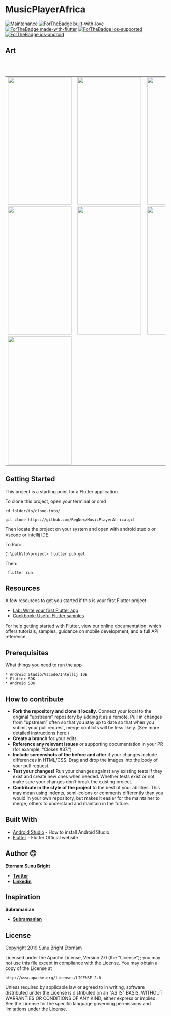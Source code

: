 # MusicPlayerAfrica

<p align="center">
    
[![Maintenance](https://img.shields.io/badge/Maintained%3F-yes-green.svg)](https://github.com/RegNex/MusicPlayerAfrica/graphs/commit-activity)
[![ForTheBadge built-with-love](http://ForTheBadge.com/images/badges/built-with-love.svg)](https://github.com/RegNex/)
[![ForTheBadge made-with-flutter](https://img.shields.io/badge/flutter-made%20with%20flutter-blue.svg)](https://flutter.dev)
[![ForTheBadge ios-supported](https://img.shields.io/badge/IOS-IOS%20Supported-lightgrey.svg)](https://flutter.dev)
[![ForTheBadge ios-android](https://img.shields.io/badge/android-android%20supported-green.svg)](https://flutter.dev)

</p>

## Art


<table style="width:100%">
  <tr>
    <td><img align="left" src="https://raw.githubusercontent.com/RegNex/MusicPlayerAfrica/master/screenshot/art_1.png" width="200" height="400"/></td>
    <td><img src="https://raw.githubusercontent.com/RegNex/MusicPlayerAfrica/master/screenshot/art_2.png" width="200" height="400"/></td>
    <td><img align="left" src="https://raw.githubusercontent.com/RegNex/MusicPlayerAfrica/master/screenshot/art_3.png" width="200" height="400"/></td>
  </tr>
  <br>
  <tr>
    <td><img src="https://raw.githubusercontent.com/RegNex/MusicPlayerAfrica/master/screenshot/art_4.png" width="200" height="400"/></td>
    <td><img align="left" src="https://raw.githubusercontent.com/RegNex/MusicPlayerAfrica/master/screenshot/art_5.png" width="200" height="400"/></td>
    <td><img src="https://raw.githubusercontent.com/RegNex/MusicPlayerAfrica/master/screenshot/art_6.png" width="200" height="400"/></td>
  </tr>
  <br>
  <tr>
    <td><img align="left" src="https://raw.githubusercontent.com/RegNex/MusicPlayerAfrica/master/screenshot/art_7.png" width="200" height="400"/></td>
  </tr>
</table>











## Getting Started

This project is a starting point for a Flutter application.

To clone this project,
open your terminal or cmd

```
cd folder/to/clone-into/
```

```
git clone https://github.com/RegNex/MusicPlayerAfrica.git
```

Then
locate the project on your system and open with android studio or Vscode or intellij IDE.

To Run:

```
C:\path\to\project> flutter pub get

```

Then:

```
 flutter run

```


## Resources

A few resources to get you started if this is your first Flutter project:

- [Lab: Write your first Flutter app](https://flutter.io/docs/get-started/codelab)
- [Cookbook: Useful Flutter samples](https://flutter.io/docs/cookbook)

For help getting started with Flutter, view our
[online documentation](https://flutter.io/docs), which offers tutorials,
samples, guidance on mobile development, and a full API reference.

## Prerequisites

What things you need to run the app

```
* Android Studio/Vscode/Intellij IDE
* Flutter SDK
* Android SDK
```

## How to contribute

- **Fork the repository and clone it locally**. Connect your local to the original “upstream” repository by adding it as a remote. Pull in changes from “upstream” often so that you stay up to date so that when you submit your pull request, merge conflicts will be less likely. (See more detailed instructions here.)
- **Create a branch** for your edits.
- **Reference any relevant issues** or supporting documentation in your PR (for example, “Closes #37.”)
- **Include screenshots of the before and after** if your changes include differences in HTML/CSS. Drag and drop the images into the body of your pull request.
- **Test your changes!** Run your changes against any existing tests if they exist and create new ones when needed. Whether tests exist or not, make sure your changes don’t break the existing project.
- **Contribute in the style of the project** to the best of your abilities. This may mean using indents, semi-colons or comments differently than you would in your own repository, but makes it easier for the maintainer to merge, others to understand and maintain in the future.

## Built With

- [Android Studio](https://developer.android.com/studio/install) - How to install Android Studio
- [Flutter](https://flutter.io) - Flutter Official website

## Author 😊

**Etornam Sunu Bright**

- [**Twitter**](https://twitter.com/_regnex)
- [**Linkedin**](https://linkedin.com/in/etornam-sunu)

## Inspiration

**Subramanian**

- [**Subramanian**](https://www.uplabs.com/subhu)

## License

Copyright 2019 Sunu Bright Etornam

Licensed under the Apache License, Version 2.0 (the "License");
you may not use this file except in compliance with the License.
You may obtain a copy of the License at

    http://www.apache.org/licenses/LICENSE-2.0

Unless required by applicable law or agreed to in writing, software
distributed under the License is distributed on an "AS IS" BASIS,
WITHOUT WARRANTIES OR CONDITIONS OF ANY KIND, either express or implied.
See the License for the specific language governing permissions and
limitations under the License.

